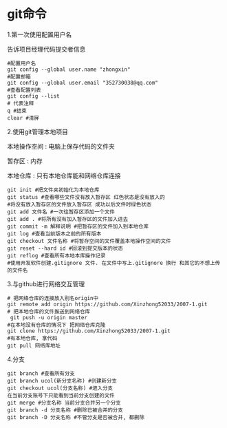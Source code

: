 # git命令

1.第一次使用配置用户名

告诉项目经理代码提交者信息

```git
#配置用户名
git config --global user.name "zhongxin"
#配置邮箱
git config --global user.email "352730038@qq.com"
#查看配置列表
git config --list
# 代表注释
q #结束
clear #清屏
```

2.使用git管理本地项目

本地操作空间 : 电脑上保存代码的文件夹

暂存区 : 内存

本地仓库 : 只有本地仓库能和网络仓库连接

```git
git init #把文件夹初始化为本地仓库
git status #查看哪些文件没有放入暂存区 红色状态是没有放入的
#将没有放入暂存区的文件放入暂存区 成功以后文件时绿色状态
git add 文件名 #一次往暂存区添加一个文件
git add . #将所有没有加入暂存区的文件加入进去
git commit -m 解释说明 #把暂存区的文件加入到本地仓库
git log #查看当前版本之前的所有版本
git checkout 文件名称 #将暂存空间的文件覆盖本地操作空间的文件
git reset --hard id #回滚到提交版本的状态
git reflog #查看所有本地本库操作记录
#使用开发软件创建.gitignore 文件. 在文件中写上.gitignore 换行 和其它的不想上传的文件名
```

3.与github进行网络交互管理

```git
# 把网络仓库的连接放入别名origin中
git remote add origin https://github.com/Xinzhong52033/2007-1.git
# 把本地仓库的文件推送到网络仓库
 git push -u origin master
#在本地没有仓库的情况下 把网络仓库克隆
git clone https://github.com/Xinzhong52033/2007-1.git
#有本地仓库, 拿代码
git pull 网络库地址
```

4.分支

```
git branch #查看所有分支
git branch ucol(新分支名称) #创建新分支
git checkout ucol(分支名称) #进入分支
在当前分支账号下只能看到当前分支创建的文件
git merge #分支名称 当前分支合并另一个分支
git branch -d 分支名称 #删除已被合并的分支
git branch -D 分支名称 #不管分支是否被合并, 都删除
```

